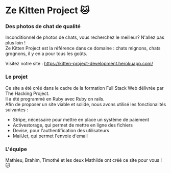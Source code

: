 # Ze Kitten Project 🐱

### Des photos de chat de qualité

Inconditionnel de photos de chats, vous recherchez le meilleur? N'allez pas plus loin !  
Ze Kitten Project est la référence dans ce domaine : chats mignons, chats grognons, il y en a pour tous les goûts. 
  
Visitez notre site : https://kitten-project-development.herokuapp.com/

### Le projet

Ce site a été créé dans le cadre de la formation Full Stack Web délivrée par The Hacking Project.  
Il a été programmé en Ruby avec Ruby on rails.   
Afin de proposer un site viable et solide, nous avons utilisé les fonctionalités suivantes :  
* Stripe, nécessaire pour mettre en place un système de paiement
* Activestorage, qui permet de mettre en ligne des fichiers
* Devise, pour l'authentification des utilisateurs
* MailJet, qui permet l'envoie d'email


### L'équipe

Mathieu, Brahim, Timothé et les deux Mathilde ont créé ce site pour vous ! 😽
